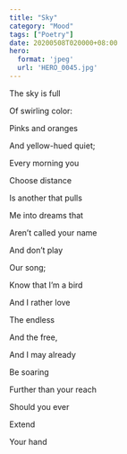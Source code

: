 ```yaml
---
title: "Sky"
category: "Mood"
tags: ["Poetry"]
date: 20200508T020000+08:00
hero:
  format: 'jpeg'
  url: 'HERO_0045.jpg'
---
```

The sky is full

Of swirling color:

Pinks and oranges

And yellow-hued quiet;

Every morning you

Choose distance

Is another that pulls

Me into dreams that

Aren’t called your name

And don’t play

Our song;

Know that I’m a bird

And I rather love

The endless

And the free,

And I may already

Be soaring

Further than your reach

Should you ever

Extend

Your hand
